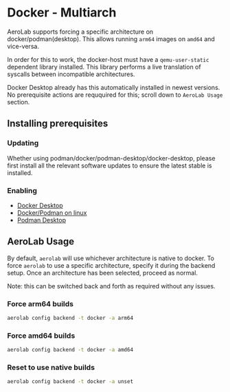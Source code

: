 # Docker - Multiarch

AeroLab supports forcing a specific architecture on docker/podman(desktop). This allows running `arm64` images on `amd64` and vice-versa.

In order for this to work, the docker-host must have a `qemu-user-static` dependent library installed. This library performs a live translation of syscalls between incompatible architectures.

Docker Desktop already has this automatically installed in newest versions. No prerequisite actions are reququired for this; scroll down to `AeroLab Usage` section.

## Installing prerequisites

### Updating

Whether using podman/docker/podman-desktop/docker-desktop, please first install all the relevant software updates to ensure the latest stable is installed.

### Enabling

* [Docker Desktop](docker_multiarch_desktop.md)
* [Docker/Podman on linux](docker_multiarch_linux.md)
* [Podman Desktop](docker_multiarch_podman.md)

## AeroLab Usage

By default, `aerolab` will use whichever architecture is native to docker. To force `aerolab` to use a specific architecture, specify it during the backend setup. Once an architecture has been selected, proceed as normal.

Note: this can be switched back and forth as required without any issues.

### Force arm64 builds

```bash
aerolab config backend -t docker -a arm64
```

### Force amd64 builds

```bash
aerolab config backend -t docker -a amd64
```

### Reset to use native builds

```bash
aerolab config backend -t docker -a unset
```
